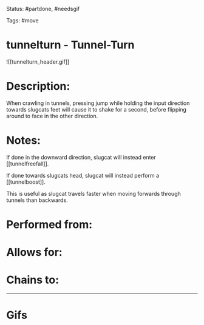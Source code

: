 Status: #partdone, #needsgif 

Tags: #move

# tunnelturn - Tunnel-Turn
![[tunnelturn_header.gif]]
# Description:
When crawling in tunnels, pressing jump while holding the input direction towards slugcats feet will cause it to shake for a second, before flipping around to face in the other direction. 

# Notes:
If done in the downward direction, slugcat will instead enter [[tunnelfreefall]].

If done towards slugcats head, slugcat will instead perform a [[tunnelboost]].

This is useful as slugcat travels faster when moving forwards through tunnels than backwards.

# Performed from:


# Allows for:


# Chains to:


___
# Gifs

